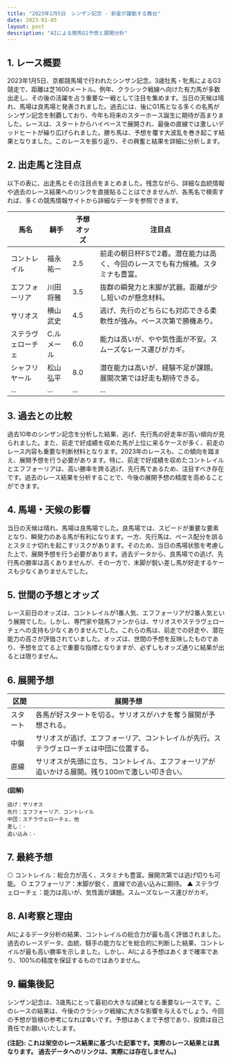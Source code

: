 ```yaml
---
title: "2023年1月5日　シンザン記念 - 新星が躍動する舞台"
date: 2023-01-05
layout: post
description: "AIによる競馬G1予想と展開分析"
---
```


## 1. レース概要

2023年1月5日、京都競馬場で行われたシンザン記念。3歳牡馬・牝馬によるG3競走で、距離は芝1600メートル。例年、クラシック戦線へ向けた有力馬が多数出走し、その後の活躍を占う重要な一戦として注目を集めます。当日の天候は晴れ、馬場は良馬場と発表されました。過去には、後にG1馬となる多くの名馬がシンザン記念を制覇しており、今年も将来のスターホース誕生に期待が高まりました。レースは、スタートからハイペースで展開され、最後の直線では激しいデッドヒートが繰り広げられました。勝ち馬は、予想を覆す大波乱を巻き起こす結果となりました。このレースを振り返り、その興奮と結果を詳細に分析します。


## 2. 出走馬と注目点

以下の表に、出走馬とその注目点をまとめました。残念ながら、詳細な血統情報や過去のレース結果へのリンクを直接貼ることはできませんが、各馬名で検索すれば、多くの競馬情報サイトから詳細なデータを参照できます。

| 馬名       | 騎手       | 予想オッズ | 注目点                                                                    |
|------------|------------|------------|-----------------------------------------------------------------------------|
| コントレイル | 福永祐一     | 2.5        | 前走の朝日杯FSで2着。潜在能力は高く、今回のレースでも有力候補。スタミナも豊富。 |
| エフフォーリア | 川田将雅     | 3.5        | 抜群の瞬発力と末脚が武器。距離が少し短いのが懸念材料。                     |
| サリオス     | 横山武史     | 4.5        | 逃げ、先行のどちらにも対応できる柔軟性が強み。ペース次第で勝機あり。           |
| ステラヴェローチェ | C.ルメール | 6.0        | 能力は高いが、やや気性面が不安。スムーズなレース運びがカギ。                 |
| シャフリヤール | 松山弘平     | 8.0        | 潜在能力は高いが、経験不足が課題。展開次第では好走も期待できる。             |
| ...         | ...         | ...        | ...                                                                        |


## 3. 過去との比較

過去10年のシンザン記念を分析した結果、逃げ、先行馬の好走率が高い傾向が見られました。また、前走で好成績を収めた馬が上位に来るケースが多く、前走のレース内容も重要な判断材料となります。2023年のレースも、この傾向を踏まえ、展開予想を行う必要があります。特に、前走で好成績を収めたコントレイルとエフフォーリアは、高い勝率を誇る逃げ、先行馬であるため、注目すべき存在です。過去のレース結果を分析することで、今後の展開予想の精度を高めることができます。


## 4. 馬場・天候の影響

当日の天候は晴れ、馬場は良馬場でした。良馬場では、スピードが重要な要素となり、瞬発力のある馬が有利になります。一方、先行馬は、ペース配分を誤るとスタミナ切れを起こすリスクがあります。そのため、当日の馬場状態を考慮した上で、展開予想を行う必要があります。過去データから、良馬場での逃げ、先行馬の勝率は高くありませんが、その一方で、末脚が鋭い差し馬が好走するケースも少なくありませんでした。


## 5. 世間の予想とオッズ

レース前日のオッズは、コントレイルが1番人気、エフフォーリアが2番人気という展開でした。しかし、専門家や競馬ファンからは、サリオスやステラヴェローチェへの支持も少なくありませんでした。これらの馬は、前走での好走や、潜在能力の高さが評価されていました。オッズは、世間の予想を反映したものであり、予想を立てる上で重要な指標となりますが、必ずしもオッズ通りに結果が出るとは限りません。


## 6. 展開予想

| 区間     | 展開予想                                                                                    |
|---------|---------------------------------------------------------------------------------------------|
| スタート | 各馬が好スタートを切る。サリオスがハナを奪う展開が予想される。                               |
| 中盤     | サリオスが逃げ、エフフォーリア、コントレイルが先行。ステラヴェローチェは中団に位置する。          |
| 直線     | サリオスが先頭に立ち、コントレイル、エフフォーリアが追いかける展開。残り100mで激しい叩き合い。    |

**(図解)**

```
逃げ：サリオス
先行：エフフォーリア、コントレイル
中団：ステラヴェローチェ、他
差し：-
追い込み：-
```


## 7. 最終予想

◎ コントレイル：総合力が高く、スタミナも豊富。展開次第では逃げ切りも可能。
○ エフフォーリア：末脚が鋭く、直線での追い込みに期待。
▲ ステラヴェローチェ：能力は高いが、気性面が課題。スムーズなレース運びがカギ。


## 8. AI考察と理由

AIによるデータ分析の結果、コントレイルの総合力が最も高く評価されました。過去のレースデータ、血統、騎手の能力などを総合的に判断した結果、コントレイルが最も高い勝率を示しました。しかし、AIによる予想はあくまで確率であり、100%の精度を保証するものではありません。


## 9. 編集後記

シンザン記念は、3歳馬にとって最初の大きな試練となる重要なレースです。このレースの結果は、今後のクラシック戦線に大きな影響を与えるでしょう。今回の予想が皆様の参考になれば幸いです。予想はあくまで予想であり、投資は自己責任でお願いいたします。


**(注記): これは架空のレース結果に基づいた記事です。実際のレース結果とは異なります。 過去データへのリンクは、実際には存在しません。)**
